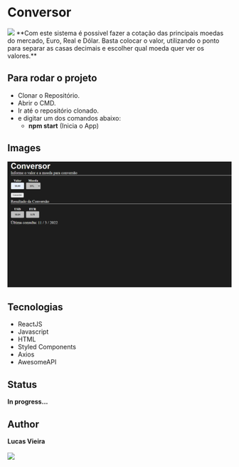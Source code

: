 # Conversor
<img src="https://img.shields.io/apm/l/vim-mode?style=plastic" />
**Com este sistema é possivel fazer a cotação das principais moedas do mercado, Euro, Real e Dólar. Basta colocar o valor, utilizando o ponto para separar as casas decimais e escolher qual moeda quer ver os valores.**

## Para rodar o projeto
* Clonar o Repositório.
* Abrir o CMD.
* Ir até o repositório clonado.
* e digitar um dos comandos abaixo:
  * **npm start** (Inicia o App)

## Images
  <img src="./public/images/project_img.png">

## Tecnologias
 * ReactJS
 * Javascript
 * HTML
 * Styled Components
 * Axios
 * AwesomeAPI

## Status
 **In progress...**

## Author
 **Lucas Vieira** <br><br>
 <a href="https://www.linkedin.com/in/lucas-vieira-dev/" target="_blank"><img src="https://img.shields.io/badge/-LinkedIn-%230077B5?style=for-the-badge&logo=linkedin&logoColor=white"></a>
 
